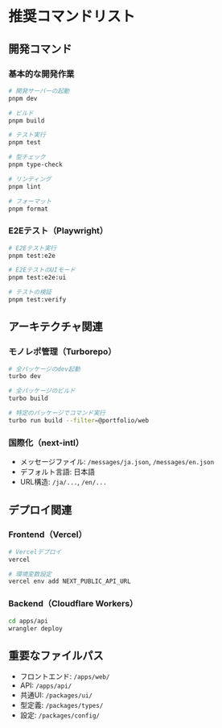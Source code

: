 # 推奨コマンドリスト

## 開発コマンド

### 基本的な開発作業
```bash
# 開発サーバーの起動
pnpm dev

# ビルド
pnpm build

# テスト実行
pnpm test

# 型チェック
pnpm type-check

# リンティング
pnpm lint

# フォーマット
pnpm format
```

### E2Eテスト（Playwright）
```bash
# E2Eテスト実行
pnpm test:e2e

# E2EテストのUIモード
pnpm test:e2e:ui

# テストの検証
pnpm test:verify
```

## アーキテクチャ関連

### モノレポ管理（Turborepo）
```bash
# 全パッケージのdev起動
turbo dev

# 全パッケージのビルド
turbo build

# 特定のパッケージでコマンド実行
turbo run build --filter=@portfolio/web
```

### 国際化（next-intl）
- メッセージファイル: `/messages/ja.json`, `/messages/en.json`
- デフォルト言語: 日本語
- URL構造: `/ja/...`, `/en/...`

## デプロイ関連

### Frontend（Vercel）
```bash
# Vercelデプロイ
vercel

# 環境変数設定
vercel env add NEXT_PUBLIC_API_URL
```

### Backend（Cloudflare Workers）
```bash
cd apps/api
wrangler deploy
```

## 重要なファイルパス
- フロントエンド: `/apps/web/`
- API: `/apps/api/`
- 共通UI: `/packages/ui/`
- 型定義: `/packages/types/`
- 設定: `/packages/config/`